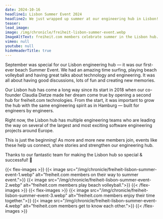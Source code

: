 ```yaml
---
date: 2024-10-16
headline1: Lisbon Summer Event 2024
headline2: We just wrapped up summer at our engineering hub in Lisbon!
teaser:
lead_image:
image: /img/chronicle/freiheit-lisbon-summer-event.webp
ImageAltText: freiheit.com members celebrate summer in the Lisbon hub.
vimeo: null
youtube: null
hideHeaderTitle: true
---
```


September was special for our Lisbon engineering hub — it was our first-ever beach Summer Event. We had an amazing time surfing, playing beach volleyball and having great talks about technology and engineering.
It was all about having good discussions, lots of fun and creating new memories.

Our Lisbon hub has come a long way since its start in 2018 when our
co-founder Claudia Dietze made her dream come true by opening a second hub for freiheit.com technologies.
From the start, it was important to grow the hub with the same engineering spirit as in Hamburg — built for engineers by engineers.

Right now, the Lisbon hub has multiple engineering teams who are leading the way on several of the largest and most exciting software engineering projects around Europe.

This is just the beginning! As more and more new members join, events like these help us connect, share stories and strengthen our engineering hub.

Thanks to our fantastic team for making the Lisbon hub so special & successful! 🚀

{{< flex-images >}}
    {{< image src="/img/chronicle/freiheit-lisbon-summer-event-1.webp" alt="freiheit.com members on their way to summer event.">}}
    {{< image src="/img/chronicle/freiheit-lisbon-summer-event-2.webp" alt="freiheit.com members play beach volleyball.">}}
{{< /flex-images >}}
{{< flex-images >}}
    {{< image src="/img/chronicle/freiheit-lisbon-summer-event-3.webp" alt="freiheit.com members enjoy their time together.">}}
    {{< image src="/img/chronicle/freiheit-lisbon-summer-event-4.webp" alt="freiheit.com members get to know each other.">}}
{{< /flex-images >}}

